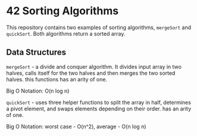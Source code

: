 # 42 Sorting Algorithms

This repository contains two examples of sorting algorithms, `mergeSort` and `quickSort`. Both algorithms return a sorted array.



## Data Structures

`mergeSort` - a divide and conquer algorithm. It divides input array in two halves, calls itself for the two halves and then merges the two sorted halves. this functions has an arity of one.

Big O Notation: O(n log n)

`quickSort` -  uses three helper functions to split the array in half, determines a pivot element, and swaps elements depending on their order. has an arity of one.

Big O Notation: worst case - O(n^2), average - O(n log n)